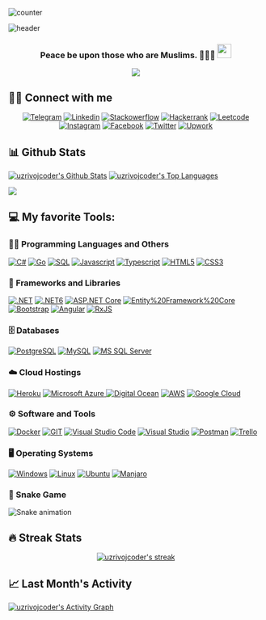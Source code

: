 ![counter](https://en7ebf2hjrsnb2t.m.pipedream.net) 
<!-- MORE https://github.com/alexandresanlim/Badges4-README.md-Profile -->
![header](https://capsule-render.vercel.app/api?type=waving&height=220&text=Mengliboyev%20Zohidbek%20Abduqodir%20o'g'li&desc=Full%20Stack%20.NET%20Developer%20&animation=fadeIn&fontSize=20&fontAlign=75&fontAlignY=38&descAlign=85&color=d0b0ff)


<h3 align="center">
    Peace be upon those who are Muslims. 🙋🏻‍♂️
    <img src="https://media.giphy.com/media/hvRJCLFzcasrR4ia7z/giphy.gif" width="28">
</h3>

<!--ANIMATED WELCOME TEXT -->
<p align="center">
    <a href="https://github.com/CleverCoder/readme-typing-svg">
        <img
                src="https://readme-typing-svg.herokuapp.com/?lines=Full%20Stack%20.Net%20Developer;More%20than%20a%20year%20of%20experience;Always%20learning%20new%20things;%20A%20Self-confidence%20and%20self-motivated&center=true&width=380&height=45"></a>
</p>


## 🙋‍♂️ Connect with me

<!-- Badges template - https://github.com/zohidbek-mengliboyev -->
<p align="center">
    <a href="https://t.me/zohidbek_mengliboyev">
        <img alt="Telegram"
             src="https://img.shields.io/badge/Telegram-2CA5E0?style=for-the-badge&logo=telegram&logoColor=white"></a>
    <a href="https://www.linkedin.com/in/zohidbek-mengliboyev/">
        <img alt="Linkedin"
             src="https://img.shields.io/badge/LinkedIn-0077B5?style=for-the-badge&logo=linkedin&logoColor=white"></a>
    <a href="https://stackoverflow.com/users/19146851/zohidbek-mengliboyev">
        <img alt="Stackowerflow"
             src="https://img.shields.io/badge/Stack_Overflow-FE7A16?style=for-the-badge&logo=stack-overflow&logoColor=white"></a>
     <a href="https://www.hackerrank.com/uzrivojcoder">
        <img alt="Hackerrank"
             src="https://img.shields.io/badge/-Hackerrank-2EC866?style=for-the-badge&logo=HackerRank&logoColor=white"></a>
    <a href="https://leetcode.com/uzrivojcoder/">
        <img alt="Leetcode"
             src="https://img.shields.io/badge/-LeetCode-FFA116?style=for-the-badge&logo=LeetCode&logoColor=black"></a>
    <a href="https://www.instagram.com/zohidbek_mengliboyev/">
        <img alt="Instagram"
             src="https://img.shields.io/badge/Instagram-E4405F?style=for-the-badge&logo=instagram&logoColor=white"></a>
    <a href="https://www.facebook.com/profile.php?id=100070109226282">
        <img alt="Facebook"
             src="https://img.shields.io/badge/Facebook-1877F2?style=for-the-badge&logo=facebook&logoColor=white"></a>
    <a href="https://twitter.com/uzrivojcoder">
        <img alt="Twitter"
             src="https://img.shields.io/badge/Twitter-1DA1F2?style=for-the-badge&logo=twitter&logoColor=white"></a>
    <a href="https://www.upwork.com/freelancers/~015a2a3630b59b5642">
        <img alt="Upwork"
             src="https://img.shields.io/badge/UpWork-6FDA44?style=for-the-badge&logo=Upwork&logoColor=white"></a>      
</p>

## 📊 Github Stats
<p>
  <a align="center" href="https://github-readme-stats.vercel.app/api?username=zohidbek-mengliboyev&show_icons=true&count_private=true&theme=react&hide_border=true&bg_color=1F222E&title_color=F85D7F&icon_color=F8D866"><img alt="uzrivojcoder's Github Stats" src="https://github-readme-stats.vercel.app/api?username=zohidbek-mengliboyev&show_icons=true&count_private=true&theme=react&hide_border=true&bg_color=1F222E&title_color=F85D7F&icon_color=F8D866" /></a>
    
  <a align="center" href="https://denvercoder1-github-readme-stats.vercel.app/api/top-langs/?username=zohidbek-mengliboyev&langs_count=8&layout=compact&theme=react&hide_border=true&bg_color=1F222E&title_color=F85D7F&icon_color=F8D866">
    <img alt="uzrivojcoder's Top Languages" src="https://denvercoder1-github-readme-stats.vercel.app/api/top-langs/?username=zohidbek-mengliboyev&langs_count=8&layout=compact&theme=react&hide_border=true&bg_color=1F222E&title_color=F85D7F&icon_color=F8D866" /></a>
</p>

<p>
  <a align="center" href="https://github.com/ryo-ma/github-profile-trophy">
    <img src="https://github-profile-trophy.vercel.app/?username=zohidbek-mengliboyev&theme=monokai&column=8&no-frame=true&no-bg=true">
  </a>
</p>

## 💻 My favorite Tools:

### 👨‍💻 Programming Languages and Others
<p>
    <a href="#">
        <img alt="C#"
             src="https://img.shields.io/badge/csharp-%2300599C.svg?style=for-the-badge&logo=csharp&logoColor=white"></a>
    <a href="#">
        <img alt="Go"
             src="https://img.shields.io/badge/Go-00ADD8?style=for-the-badge&logo=go&logoColor=white"/></a>
    <a href="#">
        <img alt="SQL"
             src="https://img.shields.io/badge/SQL%20-%23025E8C.svg?style=for-the-badge&logo=amazon-dynamodb&logoColor=white"></a>
    <a href="#">
        <img alt="Javascript"
             src="https://img.shields.io/badge/JavaScript-323330?style=for-the-badge&logo=javascript&logoColor=F7DF1E"/></a>
    <a href="#">
        <img alt="Typescript"
             src="https://img.shields.io/badge/TypeScript-007ACC?style=for-the-badge&logo=typescript&logoColor=white"/></a>
    <a href="#">
        <img alt="HTML5"
             src="https://img.shields.io/badge/html5-%23E34F26.svg?style=for-the-badge&logo=html5&logoColor=white"></a>
    <a href="#">
        <img alt="CSS3"
             src="https://img.shields.io/badge/css3-%231572B6.svg?style=for-the-badge&logo=css3&logoColor=white"></a>
</p>


### 🧰 Frameworks and Libraries

<p>
    <a href="#">
        <img alt=".NET"
             src="https://img.shields.io/badge/.NET-5C2D91?style=for-the-badge&logo=.net&logoColor=white"></a>
    <a href="#">
        <img alt=".NET6"
             src="https://img.shields.io/badge/.NET6-%23150458.svg?style=for-the-badge&logo=.NET6&logoColor=white"></a>
    <a href="#">
        <img alt="ASP.NET Core"
             src="https://img.shields.io/badge/ASP.NET CORE-%23EE4C2C.svg?style=for-the-badge&logo=ASP.NET Core&logoColor=white"/></a>
    <a href="#">
        <img alt="Entity%20Framework%20Core"
             src="https://img.shields.io/badge/Entity%20Fraemwork-092E20?style=for-the-badge&logo=Entity%20Framework&logoColor=green"></a>
    <a href="#">
        <img alt="Bootstrap"
             src="https://img.shields.io/badge/Bootstrap-563D7C?style=for-the-badge&logo=bootstrap&logoColor=white"/></a>
    <a href="#">
        <img alt="Angular"
             src="https://img.shields.io/badge/Angular-DD0031?style=for-the-badge&logo=angular&logoColor=white"/></a>
    <a href="#">
        <img alt="RxJS"
             src="https://img.shields.io/badge/rxjs-%23B7178C.svg?style=for-the-badge&logo=reactivex&logoColor=white"/></a>
</p>

### 🗄 Databases

<p>
    <a href="#">
        <img alt="PostgreSQL"
             src="https://img.shields.io/badge/PostgreSQL-316192?style=for-the-badge&logo=postgresql&logoColor=white"/></a>
    <a href="#">
        <img alt="MySQL"
             src="https://img.shields.io/badge/MySQL-00000F?style=for-the-badge&logo=mysql&logoColor=white"/></a>
    <a href="#">
        <img alt="MS SQL Server"
             src="https://img.shields.io/badge/Microsoft_SQL_Server-CC2927?style=for-the-badge&logo=microsoft-sql-server&logoColor=white"/></a>
</p>

### ☁️ Cloud Hostings
<p>
    <a href="#">
        <img alt="Heroku"
             src="https://img.shields.io/badge/heroku-%23430098.svg?style=for-the-badge&logo=heroku&logoColor=white"/></a>
    <a href="#">
        <img alt="Microsoft Azure"
             src="https://img.shields.io/badge/microsoft%20azure-0089D6?style=for-the-badge&logo=microsoft-azure&logoColor=white"/>
    </a>
    <a href="#">
        <img alt="Digital Ocean"
             src="https://img.shields.io/badge/Digital_Ocean-0080FF?style=for-the-badge&logo=DigitalOcean&logoColor=white"></a>
    <a href="#">
        <img alt="AWS"
             src="https://img.shields.io/badge/Amazon_AWS-FF9900?style=for-the-badge&logo=amazonaws&logoColor=white"></a>
    <a href="#">
        <img alt="Google Cloud"
             src="https://img.shields.io/badge/Google_Cloud-4285F4?style=for-the-badge&logo=google-cloud&logoColor=white"></a>
    <a href="#"><img alt="" src=""></a>
    <a href="#"><img alt="" src=""></a>
    <a href="#"><img alt="" src=""></a>
    <a href="#"><img alt="" src=""></a>
</p>

### ⚙️ Software and Tools
<p>
    <a href="#">
        <img alt="Docker"
             src="https://img.shields.io/badge/Docker-2CA5E0?style=for-the-badge&logo=docker&logoColor=white"></a>
    <a href="#">
        <img alt="GIT"
             src="https://img.shields.io/badge/Git-F05032?style=for-the-badge&logo=git&logoColor=white"></a>
    <a href="#">
        <img alt="Visual Studio Code"
             src="https://img.shields.io/badge/Visual_Studio_Code-0078D4?style=for-the-badge&logo=visual%20studio%20code&logoColor=white"></a>
    <a href="#">
        <img alt="Visual Studio"
             src="https://img.shields.io/badge/Visual_Studio-5C2D91?style=for-the-badge&logo=visual%20studio&logoColor=white"></a>
    <a href="#">
        <img alt="Postman"
             src="https://img.shields.io/badge/Postman-FF6C37?style=for-the-badge&logo=Postman&logoColor=white"></a>
    <a href="#">
        <img alt="Trello"
             src="https://img.shields.io/badge/Trello-%23026AA7.svg?style=for-the-badge&logo=Trello&logoColor=white"></a>
</p>

### 🖥 Operating Systems
<p>
    <a href="#"><img alt="Windows"
                     src="https://img.shields.io/badge/Windows-0078D6?style=for-the-badge&logo=windows&logoColor=white"></a>
    <a href="#"><img alt="Linux"
                     src="https://img.shields.io/badge/Linux-FCC624?style=for-the-badge&logo=linux&logoColor=black"></a>
    <a href="#"><img alt="Ubuntu"
                     src="https://img.shields.io/badge/Ubuntu-E95420?style=for-the-badge&logo=ubuntu&logoColor=white"></a>
    <a href="#"><img alt="Manjaro"
                     src="https://img.shields.io/badge/manjaro-35BF5C?style=for-the-badge&logo=manjaro&logoColor=white"></a>
</p>

### 🐍 Snake Game
![Snake animation](https://github.com/thepiyushmalhotra/thepiyushmalhotra/blob/output/github-contribution-grid-snake.svg)
    
## 🔥 Streak Stats

<!-- GitHub Readme Streak Stats - https://github.com/zohidbek-mengliboyev/github-readme-streak-stats -->
<p align="center">
  <a href="#">
    <img title="🔥 Streak stats" alt="uzrivojcoder's streak" src="https://github-readme-streak-stats.herokuapp.com/?user=zohidbek-mengliboyev&theme=monokai-metallian&hide_border=true"/>
  </a>
</p>

## 📈 Last Month's Activity
<!-- https://github.com/zohidbek-mengliboyev/github-readme-activity-graph -->
<a href=""><img alt="uzrivojcoder's Activity Graph" src="https://activity-graph.herokuapp.com/graph?username=zohidbek-mengliboyev&bg_color=1F222E&color=F8D866&line=F85D7F&point=FFFFFF&hide_border=true" /></a>
